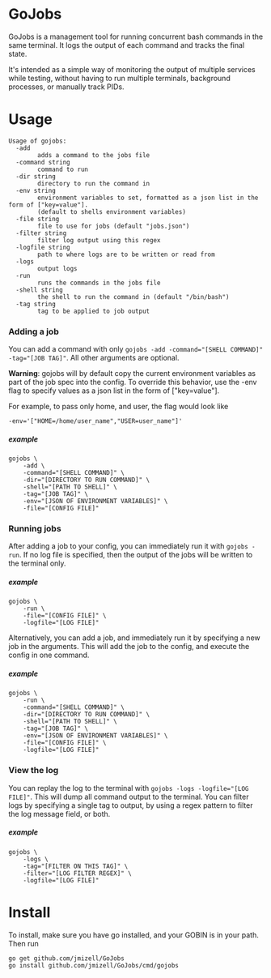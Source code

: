# GoJobs
GoJobs is a management tool for running concurrent bash commands in 
the same terminal.  It logs the output of each command and tracks
the final state. 

It's intended as a simple way of monitoring the output of multiple 
services while testing, without having to run multiple terminals, 
background processes, or manually track PIDs.

# Usage

```
Usage of gojobs:
  -add
    	adds a command to the jobs file
  -command string
    	command to run
  -dir string
    	directory to run the command in  
  -env string
    	environment variables to set, formatted as a json list in the form of ["key=value"]. 
    	(default to shells environment variables)
  -file string
    	file to use for jobs (default "jobs.json")
  -filter string
    	filter log output using this regex
  -logfile string
    	path to where logs are to be written or read from
  -logs
    	output logs
  -run
    	runs the commands in the jobs file
  -shell string
    	the shell to run the command in (default "/bin/bash")
  -tag string
    	tag to be applied to job output

```

### Adding a job

You can add a command with only ``gojobs -add -command="[SHELL COMMAND]" -tag="[JOB TAG]"``. 
All other arguments are optional. 

**Warning**: gojobs will by default copy the current environment variables 
as part of the job spec into the config. To override this behavior, use the 
-env flag to specify values as a json list in the form of ["key=value"].

For example, to pass only home, and user, the flag would look like 

```-env='["HOME=/home/user_name","USER=user_name"]'```

##### example

```
gojobs \
    -add \
    -command="[SHELL COMMAND]" \
    -dir="[DIRECTORY TO RUN COMMAND]" \
    -shell="[PATH TO SHELL]" \
    -tag="[JOB TAG]" \
    -env="[JSON OF ENVIRONMENT VARIABLES]" \
    -file="[CONFIG FILE]"
```

### Running jobs

After adding a job to your config, you can immediately run it with ``gojobs -run``. If no log 
file is specified, then the output of the jobs will be written to the terminal only.

##### example

```
gojobs \
    -run \
    -file="[CONFIG FILE]" \
    -logfile="[LOG FILE]"
```

Alternatively, you can add a job, and immediately run it by specifying a new job in the 
arguments. This will add the job to the config, and execute the config in one command.

##### example

```
gojobs \
    -run \
    -command="[SHELL COMMAND]" \
    -dir="[DIRECTORY TO RUN COMMAND]" \
    -shell="[PATH TO SHELL]" \
    -tag="[JOB TAG]" \
    -env="[JSON OF ENVIRONMENT VARIABLES]" \
    -file="[CONFIG FILE]" \
    -logfile="[LOG FILE]"
```

### View the log

You can replay the log to the terminal with ``gojobs -logs -logfile="[LOG FILE]"``. This will
dump all command output to the terminal. You can filter logs by specifying a single tag to 
output, by using a regex pattern to filter the log message field, or both.

##### example

```
gojobs \
    -logs \
    -tag="[FILTER ON THIS TAG]" \
    -filter="[LOG FILTER REGEX]" \
    -logfile="[LOG FILE]"
```

# Install

To install, make sure you have go installed, and your GOBIN is in your path. Then run

```
go get github.com/jmizell/GoJobs
go install github.com/jmizell/GoJobs/cmd/gojobs
```
